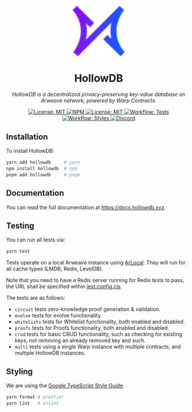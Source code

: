 <p align="center">
  <img src="./logo.svg" alt="logo" width="142">
</p>

<p align="center">
  <h1 align="center">
    HollowDB
  </h1>
  <p align="center">
    <i>HollowDB is a decentralized privacy-preserving key-value database on Arweave network, powered by Warp Contracts.</i>
  </p>
</p>

<p align="center">
    <a href="https://opensource.org/licenses/MIT" target="_blank">
        <img alt="License: MIT" src="https://img.shields.io/badge/license-MIT-yellow.svg">
    </a>
    <a href="https://www.npmjs.com/package/hollowdb" target="_blank">
        <img alt="NPM" src="https://img.shields.io/npm/v/hollowdb?logo=npm&color=CB3837">
    </a>
    <a href="https://docs.hollowdb.xyz" target="_blank">
        <img alt="License: MIT" src="https://img.shields.io/badge/docs-hollowdb-3884FF.svg?logo=gitbook">
    </a>
    <a href="./.github/workflows/test.yml" target="_blank">
        <img alt="Workflow: Tests" src="https://github.com/firstbatchxyz/hollowdb/actions/workflows/test.yml/badge.svg?branch=master">
    </a>
    <a href="./.github/workflows/build.yml" target="_blank">
        <img alt="Workflow: Styles" src="https://github.com/firstbatchxyz/hollowdb/actions/workflows/build.yml/badge.svg?branch=master">
    </a>
    <a href="https://discord.gg/2wuU9ym6fq" target="_blank">
        <img alt="Discord" src="https://dcbadge.vercel.app/api/server/2wuU9ym6fq?style=flat">
    </a>
</p>

## Installation

To install HollowDB:

```bash
yarn add hollowdb     # yarn
npm install hollowdb  # npm
pnpm add hollowdb     # pnpm
```

## Documentation

You can read the full documentation at <https://docs.hollowdb.xyz>.

## Testing

You can run all tests via:

```sh
yarn test
```

Tests operate on a local Arweave instance using [ArLocal](https://www.npmjs.com/package/arlocal). They will run for all cache types (LMDB, Redis, LevelDB).

Note that you need to have a Redis server running for Redis tests to pass, the URL shall be specified within [jest.config.cjs](./jest.config.cjs).

The tests are as follows:

- `circuit` tests zero-knowledge proof generation & validation.
- `evolve` tests for evolve functionality.
- `whitelists` tests for Whitelist functionality, both enabled and disabled.
- `proofs` tests for Proofs functionality, both enabled and disabled.
- `crud` tests for basic CRUD functionality, such as checking for existing keys, not removing an already removed key and such.
- `multi` tests using a single Warp instance with multiple contracts, and multiple HollowDB instances.

## Styling

We are using the [Google TypeScript Style Guide](https://google.github.io/styleguide/tsguide.html).

```sh
yarn format # prettier
yarn lint   # eslint
```
